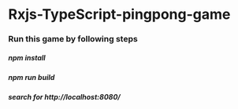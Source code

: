 # Rxjs-TypeScript-pingpong-game
### Run this game by following steps
##### npm install
##### npm run build
##### search for http://localhost:8080/

